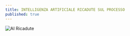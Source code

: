```yaml
---
title: INTELLIGENZA ARTIFICIALE RICADUTE SUL PROCESSO
published: true
---
```

![AI Ricadute]({{site.baseurl}}/img/AI%20ricadute.png)

